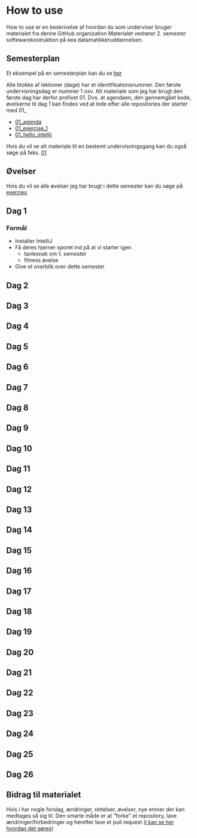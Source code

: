 # How to use

How to use er en beskrivelse af hvordan du som underviser bruger materialet fra denne GitHub organization
Materialet vedrører 2. semester softewarekostruktion på kea datamatikkeruddannelsen.

## Semesterplan
Et eksempel på en semesterplan kan du se [her](https://studentsadministration.github.io/)  

Alle blokke af lektioner (dage) har et identifikationsnummer. Den første undervisningsdag er nummer 1 osv. Alt materiale som jeg har brugt den første dag har derfor prefixet 01. Dvs. at agendaen, den gennemgået kode, øvelserne til dag 1 kan findes ved at lede efter alle repositories der starter med 01_     

* [01_agenda](https://github.com/StudentsAdministration/01_agenda)
* [01_exercise_1]()
* [01_hello_intellij]()

Hvis du vil se alt materiale til en bestemt undervisningsgang kan du også søge på feks. [01](https://github.com/StudentsAdministration?utf8=%E2%9C%93&q=01)

## Øvelser
Hvis du vil se alle øvelser jeg har brugt i dette semester kan du søge på [exercies](https://github.com/StudentsAdministration?utf8=✓&q=exercise&type=&language=)


## Dag 1
### Formål
  * Installer IntelliJ
  * Få deres hjerner sporet ind på at vi starter igen
    * tavlesnak om 1. semester
    * fitness øvelse
  * Give et overblik over dette semester
## Dag 2
## Dag 3
## Dag 4
## Dag 5
## Dag 6
## Dag 7
## Dag 8
## Dag 9
## Dag 10
## Dag 11
## Dag 12
## Dag 13
## Dag 14
## Dag 15
## Dag 16
## Dag 17
## Dag 18
## Dag 19
## Dag 20
## Dag 21
## Dag 22
## Dag 23
## Dag 24
## Dag 25
## Dag 26


## Bidrag til materialet
Hvis i har nogle forslag, ændringer, rettelser, øvelser, nye emner der kan medtages så sig til. Den smarte måde er at "forke" et repository, lave ændringer/forbedringer og herefter lave et pull request ([i kan se her hvordan det gøres](https://help.github.com/articles/creating-a-pull-request-from-a-fork/))
